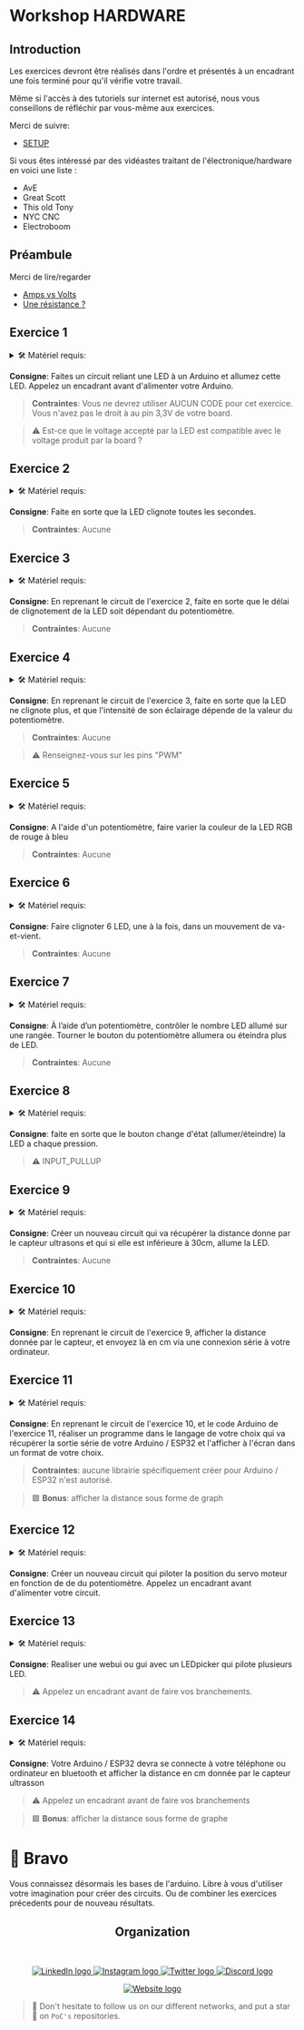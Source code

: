 # Workshop HARDWARE

## Introduction
Les exercices devront être réalisés dans l'ordre et présentés à un encadrant une fois terminé pour qu'il vérifie votre travail.

Même si l'accès à des tutoriels sur internet est autorisé, nous vous conseillons de réfléchir par vous-même aux exercices.

Merci de suivre:

* [SETUP](../SETUP.md)

Si vous êtes intéressé par des vidéastes traitant de l'électronique/hardware en voici une liste :

* AvE
* Great Scott
* This old Tony
* NYC CNC
* Electroboom

## Préambule

Merci de lire/regarder

* [Amps vs Volts](https://www.youtube.com/watch?v=XDf2nhfxVzg)
* [Une résistance ?](https://openclassrooms.com/forum/sujet/pourquoi-et-quand-placer-une-resistance)

## Exercice 1

<details>
    <summary> 🛠️ Matériel requis:</summary>

* Arduino / ESP32
* BreadBoard
* Cable USB
* Jumpers
* LED
* Résistance

</details>  

**Consigne**: Faites un circuit reliant une LED à un Arduino et allumez cette LED. Appelez un encadrant avant d'alimenter votre Arduino.

>**Contraintes**: Vous ne devrez utiliser AUCUN CODE pour cet exercice. Vous n'avez pas le droit à au pin 3,3V de votre board.

>⚠️ Est-ce que le voltage accepté par la LED est compatible avec le voltage produit par la board ?

## Exercice 2

<details>
    <summary> 🛠️ Matériel requis:</summary>

* Arduino / ESP32
* BreadBoard
* Cable USB
* Jumpers
* LED
* Résistance

</details>  

**Consigne**: Faite en sorte que la LED clignote toutes les secondes.

>**Contraintes**: Aucune

## Exercice 3

<details>
    <summary> 🛠️ Matériel requis:</summary>

* Arduino / ESP32
* BreadBoard
* Cable USB
* Jumpers
* LED
* Résistance
* Potentiomètre

</details>

**Consigne**: En reprenant le circuit de l'exercice 2, faite en sorte que le délai de clignotement de la LED soit dépendant du potentiomètre.

>**Contraintes**: Aucune

## Exercice 4

<details>
    <summary> 🛠️ Matériel requis:</summary>

* Arduino / ESP32
* BreadBoard
* Cable USB
* Jumpers
* LED
* Résistance
* Potentiomètre

</details>

**Consigne**: En reprenant le circuit de l'exercice 3, faite en sorte que la LED ne clignote plus, et que l'intensité de son éclairage dépende de la valeur du potentiomètre.

>**Contraintes**: Aucune

>⚠️ Renseignez-vous sur les pins "PWM"


## Exercice 5

<details>
    <summary> 🛠️ Matériel requis:</summary>

* Arduino / ESP32
* BreadBoard
* Cable USB
* Jumpers
* LED RGB
* 3x Résistances
* Potentiomètre

</details>

**Consigne**: A l'aide d'un potentiomètre, faire varier la couleur de la LED RGB de rouge à bleu

>**Contraintes**: Aucune

## Exercice 6

<details>
    <summary> 🛠️ Matériel requis:</summary>

* Arduino / ESP32
* BreadBoard
* Cable USB
* Jumpers
* 6x LED
* 6x Résistances

</details>

**Consigne**: Faire clignoter 6 LED, une à la fois, dans un mouvement de va-et-vient.

>**Contraintes**: Aucune

## Exercice 7

<details>
    <summary> 🛠️ Matériel requis:</summary>

* Arduino / ESP32
* BreadBoard
* Cable USB
* Jumpers
* Nx LED
* Nx Résistances

</details>

**Consigne**: À l’aide d’un potentiomètre, contrôler le nombre LED allumé sur une rangée. Tourner le bouton du potentiomètre allumera ou éteindra plus de LED.

>**Contraintes**: Aucune

## Exercice 8

<details>
    <summary> 🛠️ Matériel requis:</summary>

* Arduino / ESP32
* BreadBoard
* Cable USB
* Jumpers
* LED
* Résistance
* Bouton poussoir

</details>

**Consigne**: faite en sorte que le bouton change d'état (allumer/éteindre) la LED a chaque pression.

>⚠️ INPUT_PULLUP

## Exercice 9

<details>
    <summary> 🛠️ Matériel requis:</summary>

* Arduino / ESP32
* BreadBoard
* Cable USB
* Jumpers
* LED
* Résistance
* Capteur distance ultrasons

</details>

**Consigne**: Créer un nouveau circuit qui va récupérer la distance donne par le capteur ultrasons et qui si elle est inférieure à 30cm, allume la LED.

>**Contraintes**: Aucune

## Exercice 10

<details>
    <summary> 🛠️ Matériel requis:</summary>

* Arduino / ESP32
* BreadBoard
* Cable USB
* Jumpers
* LED
* Résistance
* Capteur distance ultrasons

</details>

**Consigne**: En reprenant le circuit de l'exercice 9, afficher la distance donnée par le capteur, et envoyez là en cm via une connexion série à votre ordinateur.

## Exercice 11

<details>
    <summary> 🛠️ Matériel requis:</summary>

* Arduino / ESP32
* BreadBoard
* Cable USB
* Jumpers
* LED
* Résistance
* Capteur distance ultrasons

</details>

**Consigne**: En reprenant le circuit de l'exercice 10, et le code Arduino de l'exercice 11, réaliser un programme dans le langage de votre choix qui va récupérer la sortie série de votre Arduino / ESP32 et l'afficher à l'écran dans un format de votre choix.

>**Contraintes**: aucune librairie spécifiquement créer pour Arduino / ESP32 n'est autorisé.

>🟩 **Bonus**: afficher la distance sous forme de graph

## Exercice 12

<details>
    <summary> 🛠️ Matériel requis:</summary>

* Arduino / ESP32
* BreadBoard
* Cable USB
* Jumpers
* Potentiomètre
* Servo moteur

</details>

**Consigne**: Créer un nouveau circuit qui piloter la position du servo moteur en fonction de de du potentiomètre. Appelez un encadrant avant d'alimenter votre circuit.

## Exercice 13

<details>
    <summary> 🛠️ Matériel requis:</summary>

* Arduino / ESP32
* BreadBoard
* Cable USB
* Jumpers
* LED

</details>

**Consigne**: Realiser une webui ou gui avec un LEDpicker qui pilote plusieurs LED.

>⚠️ Appelez un encadrant avant de faire vos branchements.

## Exercice 14

<details>
    <summary> 🛠️ Matériel requis:</summary>

* Arduino / ESP32
* BreadBoard
* Cable USB
* Jumpers
* Capteur ultrason

</details>

**Consigne**: Votre Arduino / ESP32 devra se connecte à votre téléphone ou ordinateur en bluetooth et afficher la distance en cm donnée par le capteur ultrasson

> ⚠️ Appelez un encadrant avant de faire vos branchements

> 🟩 **Bonus**: afficher la distance sous forme de graphe

# 🎉 Bravo
Vous connaissez désormais les bases de l'arduino.
Libre à vous d'utiliser votre imagination pour créer des circuits. Ou de combiner les exercices précedents pour de nouveau résultats.

<h2 align=center>
Organization
</h2>
<br/>
<p align='center'>
    <a href="https://www.linkedin.com/company/pocinnovation/mycompany/">
        <img src="https://img.shields.io/badge/LinkedIn-0077B5?style=for-the-badge&logo=linkedin&logoColor=white" alt="LinkedIn logo">
    </a>
    <a href="https://www.instagram.com/pocinnovation/">
        <img src="https://img.shields.io/badge/Instagram-E4405F?style=for-the-badge&logo=instagram&logoColor=white" alt="Instagram logo"
>
    </a>
    <a href="https://twitter.com/PoCInnovation">
        <img src="https://img.shields.io/badge/Twitter-1DA1F2?style=for-the-badge&logo=twitter&logoColor=white" alt="Twitter logo">
    </a>
    <a href="https://discord.com/invite/Yqq2ADGDS7">
        <img src="https://img.shields.io/badge/Discord-7289DA?style=for-the-badge&logo=discord&logoColor=white" alt="Discord logo">
    </a>
</p>
<p align=center>
    <a href="https://www.poc-innovation.fr/">
        <img src="https://img.shields.io/badge/WebSite-1a2b6d?style=for-the-badge&logo=GitHub Sponsors&logoColor=white" alt="Website logo">
    </a>
</p>

> 🚀 Don't hesitate to follow us on our different networks, and put a star 🌟 on `PoC's` repositories.
